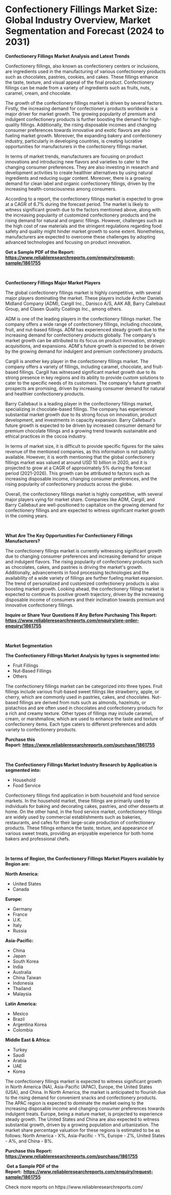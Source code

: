 <p><h1>Confectionery Fillings Market Size: Global Industry Overview, Market Segmentation and Forecast (2024 to 2031)</h1></p><p><strong>Confectionery Fillings Market Analysis and Latest Trends</strong></p>
<p><p>Confectionery fillings, also known as confectionery centers or inclusions, are ingredients used in the manufacturing of various confectionery products such as chocolates, pastries, cookies, and cakes. These fillings enhance the taste, texture, and visual appeal of the final product. Confectionery fillings can be made from a variety of ingredients such as fruits, nuts, caramel, cream, and chocolate.</p><p>The growth of the confectionery fillings market is driven by several factors. Firstly, the increasing demand for confectionery products worldwide is a major driver for market growth. The growing popularity of premium and indulgent confectionery products is further boosting the demand for high-quality fillings. Additionally, the rising disposable incomes and changing consumer preferences towards innovative and exotic flavors are also fueling market growth. Moreover, the expanding bakery and confectionery industry, particularly in developing countries, is creating lucrative opportunities for manufacturers in the confectionery fillings market.</p><p>In terms of market trends, manufacturers are focusing on product innovations and introducing new flavors and varieties to cater to the changing consumer preferences. They are also investing in research and development activities to create healthier alternatives by using natural ingredients and reducing sugar content. Moreover, there is a growing demand for clean label and organic confectionery fillings, driven by the increasing health-consciousness among consumers.</p><p>According to a report, the confectionery fillings market is expected to grow at a CAGR of 6.7% during the forecast period. The market is likely to witness significant growth due to the factors mentioned above, along with the increasing popularity of customized confectionery products and the rising demand for natural and organic fillings. However, challenges such as the high cost of raw materials and the stringent regulations regarding food safety and quality might hinder market growth to some extent. Nonetheless, manufacturers are expected to overcome these challenges by adopting advanced technologies and focusing on product innovation.</p></p>
<p><strong>Get a Sample PDF of the Report:&nbsp; <a href="https://www.reliableresearchreports.com/enquiry/request-sample/1861755">https://www.reliableresearchreports.com/enquiry/request-sample/1861755</a></strong></p>
<p>&nbsp;</p>
<p><strong>Confectionery Fillings Major Market Players</strong></p>
<p><p>The global confectionery fillings market is highly competitive, with several major players dominating the market. These players include Archer Daniels Midland Company (ADM), Cargill Inc., Danisco A/S, AAK AB, Barry Callebaut Group, and Clasen Quality Coatings Inc., among others.</p><p>ADM is one of the leading players in the confectionery fillings market. The company offers a wide range of confectionery fillings, including chocolate, fruit, and nut-based fillings. ADM has experienced steady growth due to the increasing demand for confectionery products globally. The company's market growth can be attributed to its focus on product innovation, strategic acquisitions, and expansions. ADM's future growth is expected to be driven by the growing demand for indulgent and premium confectionery products.</p><p>Cargill is another key player in the confectionery fillings market. The company offers a variety of fillings, including caramel, chocolate, and fruit-based fillings. Cargill has witnessed significant market growth due to its strong presence in key regions and its ability to provide custom solutions to cater to the specific needs of its customers. The company's future growth prospects are promising, driven by increasing consumer demand for natural and healthier confectionery products.</p><p>Barry Callebaut is a leading player in the confectionery fillings market, specializing in chocolate-based fillings. The company has experienced substantial market growth due to its strong focus on innovation, product development, and investments in capacity expansion. Barry Callebaut's future growth is expected to be driven by increased consumer demand for premium chocolate fillings and a growing trend towards sustainable and ethical practices in the cocoa industry.</p><p>In terms of market size, it is difficult to provide specific figures for the sales revenue of the mentioned companies, as this information is not publicly available. However, it is worth mentioning that the global confectionery fillings market was valued at around USD 10 billion in 2020, and it is projected to grow at a CAGR of approximately 5% during the forecast period (2021-2026). This growth can be attributed to factors such as increasing disposable income, changing consumer preferences, and the rising popularity of confectionery products across the globe.</p><p>Overall, the confectionery fillings market is highly competitive, with several major players vying for market share. Companies like ADM, Cargill, and Barry Callebaut are well-positioned to capitalize on the growing demand for confectionery fillings and are expected to witness significant market growth in the coming years.</p></p>
<p>&nbsp;</p>
<p><strong>What Are The Key Opportunities For Confectionery Fillings Manufacturers?</strong></p>
<p><p>The confectionery fillings market is currently witnessing significant growth due to changing consumer preferences and increasing demand for unique and indulgent flavors. The rising popularity of confectionery products such as chocolates, cakes, and pastries is driving the market's growth. Additionally, advancements in food processing technologies and the availability of a wide variety of fillings are further fueling market expansion. The trend of personalized and customized confectionery products is also boosting market growth. Looking ahead, the confectionery fillings market is expected to continue its positive growth trajectory, driven by the increasing disposable income of consumers and their inclination towards premium and innovative confectionery fillings.</p></p>
<p><strong>Inquire or Share Your Questions If Any Before Purchasing This Report: <a href="https://www.reliableresearchreports.com/enquiry/pre-order-enquiry/1861755">https://www.reliableresearchreports.com/enquiry/pre-order-enquiry/1861755</a></strong></p>
<p>&nbsp;</p>
<p><strong>Market Segmentation</strong></p>
<p><strong>The Confectionery Fillings Market Analysis by types is segmented into:</strong></p>
<p><ul><li>Fruit Fillings</li><li>Nut-Based Fillings</li><li>Others</li></ul></p>
<p><p>The confectionery fillings market can be categorized into three types. Fruit fillings include various fruit-based sweet fillings like strawberry, apple, or cherry, which are commonly used in pastries, cakes, and chocolates. Nut-based fillings are derived from nuts such as almonds, hazelnuts, or pistachios and are often used in chocolates and confectionery products for a rich and creamy texture. Other types of fillings may include caramel, cream, or marshmallow, which are used to enhance the taste and texture of confectionery items. Each type caters to different preferences and adds variety to confectionery products.</p></p>
<p><strong>Purchase this Report:&nbsp;<a href="https://www.reliableresearchreports.com/purchase/1861755">https://www.reliableresearchreports.com/purchase/1861755</a></strong></p>
<p>&nbsp;</p>
<p><strong>The Confectionery Fillings Market Industry Research by Application is segmented into:</strong></p>
<p><ul><li>Household</li><li>Food Service</li></ul></p>
<p><p>Confectionery fillings find application in both household and food service markets. In the household market, these fillings are primarily used by individuals for baking and decorating cakes, pastries, and other desserts at home. On the other hand, in the food service market, confectionery fillings are widely used by commercial establishments such as bakeries, restaurants, and cafes for their large-scale production of confectionery products. These fillings enhance the taste, texture, and appearance of various sweet treats, providing an enjoyable experience for both home bakers and professional chefs.</p></p>
<p>&nbsp;</p>
<p><strong>In terms of Region, the Confectionery Fillings Market Players available by Region are:</strong></p>
<p>
    <p> <strong> North America: </strong>
        <ul>
            <li>United States</li>
            <li>Canada</li>
        </ul>
        </p> 
    <p> <strong> Europe: </strong>
        <ul>
            <li>Germany</li>
            <li>France</li>
            <li>U.K.</li>
            <li>Italy</li>
            <li>Russia</li>
        </ul>
        </p> 
    <p> <strong> Asia-Pacific: </strong>
        <ul>
            <li>China</li>
            <li>Japan</li>
            <li>South Korea</li>
            <li>India</li>
            <li>Australia</li>
            <li>China Taiwan</li>
            <li>Indonesia</li>
            <li>Thailand</li>
            <li>Malaysia</li>
        </ul>
        </p> 
    <p> <strong> Latin America: </strong>
        <ul>
            <li>Mexico</li>
            <li>Brazil</li>
            <li>Argentina Korea</li>
            <li>Colombia</li>
        </ul>
        </p> 
    <p> <strong> Middle East & Africa: </strong>
        <ul>
            <li>Turkey</li>
            <li>Saudi</li>
            <li>Arabia</li>
            <li>UAE</li>
            <li>Korea</li>
        </ul>
    </p>
    </p>
<p><p>The confectionery fillings market is expected to witness significant growth in North America (NA), Asia-Pacific (APAC), Europe, the United States (USA), and China. In North America, the market is anticipated to flourish due to the rising demand for convenient snacks and confectionery products. The APAC region is expected to dominate the market owing to the increasing disposable income and changing consumer preferences towards indulgent treats. Europe, being a mature market, is projected to experience steady growth. The United States and China are also expected to witness substantial growth, driven by a growing population and urbanization. The market share percentage valuation for these regions is estimated to be as follows: North America - X%, Asia-Pacific - Y%, Europe - Z%, United States - A%, and China - B%.</p></p>
<p><strong>Purchase this Report: <a href="https://www.reliableresearchreports.com/purchase/1861755">https://www.reliableresearchreports.com/purchase/1861755</a></strong></p>
<p>&nbsp;<strong>Get a Sample PDF of the Report:&nbsp;&nbsp;<a href="https://www.reliableresearchreports.com/enquiry/request-sample/1861755">https://www.reliableresearchreports.com/enquiry/request-sample/1861755</a></strong></p>
<p><strong></strong></p>
<p>Check more reports on https://www.reliableresearchreports.com/</p>